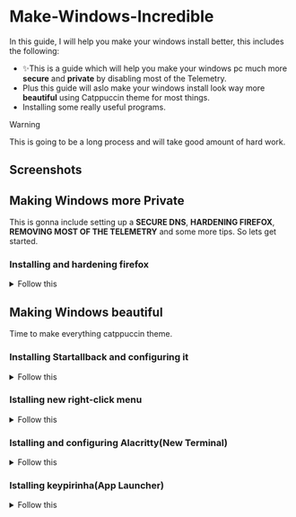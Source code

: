 # Make-Windows-Incredible
In this guide, I will help you make your windows install better, this includes the following:
+ ✨This is a guide which will help you make your windows pc much more **secure** and **private** by disabling most of the Telemetry.
+ Plus this guide will aslo make your windows install look way more **beautiful** using Catppuccin theme for most things.
+ Installing some really useful programs.
> [!WARNING]
> This is going to be a long process and will take good amount of hard work.


## Screenshots

## Making Windows more Private
This is gonna include setting up a **SECURE DNS**, **HARDENING FIREFOX**, **REMOVING MOST OF THE TELEMETRY** and some more tips.
So lets get started.

### Installing and hardening firefox
<details close>
<summary>Follow this</summary>
<br>
Install firefox from (https://www.mozilla.org/en-US/firefox/)
  
#### **You can follow this [youtube video](https://www.youtube.com/watch?v=Fr8UFJzpNls&t=490s) for hardening firefox or just follow the following steps.**
  
#### Steps for hardening:
  
1. Changing some basic settings in **settings>home**

> Set homepage and new window to **blank page** (do the same for new tabs)

> Disable: Shortcuts

> Disable: recommended stories

> Disable recent activity

2. Changing settings in **settings>privacy and security**

> Change the tracking protection to Strict

> Enable: Tell websites not to sell or share my data

> Enable: Send websites a “Do Not Track” request

> Go under Firefox Data Collection and Use and disable everything

> Go under HTTPS-Only Mode and Enable: Enable HTTPS-Only Mode in all windows

3. Install extentions

> Ublock origin(for blocking adds)

> Firefox Color(needed later for customizing firefox)

4. Install a user.js file

Go to [Betterfox](https://github.com/yokoffing/Betterfox) and click on **raw** in the right hand side and copy everything.

**Search** `about:profiles` in the address bar of firefox

Under root directory click `Open Directory` or go to `C:\Users\SUJU\AppData\Roaming\Mozilla\Firefox\Profiles\PROFILENAME` in your file manager

Create a file called **user.js** in the onpened directory and paste all of the raw file there and save it.

Now restart firefox and its hardened. Good job!

</details>

## Making Windows beautiful
Time to make everything catppuccin theme.

### Installing Startallback and configuring it
<details close>
<summary>Follow this</summary>
<br>
Steps:

You can follow this [video](https://www.youtube.com/watch?v=kvpZx_SP2SM&list=PLGWgbaPiQ4hp4mYdaoVYnNZzzEym93d0t&index=5) or follow the following steps
  
1. Install startallback from [here](https://startallback.com/)

2. Download this [file](https://github.com/notsuju/Make-Windows-Incredible/blob/main/Catppuccin-theme/Startallback/Catppuccin%20SAB.msstyles)

3. Go to `C:\Program Files\StartAllBack\Styles` and copy the downloaded catppuccin sab file there.

4. Now right click on start logo on desktop, go to the last option preferences, it will open startallback settings.

5. Go the taskbar settings and change the taskbar location setting to **TOP**

6. In taskbar settings change the visual style to catppuccin (do the same for start menu)

DONE THE START MENU AND TASKBAR ARE DONE. :)

</details>

### Istalling new right-click menu
<details close>
<summary>Follow this</summary>
<br>
Steps:
  
1. Install from [nilesoft shell](https://nilesoft.org/) or by running `winget install nilesoft.shell` in cmd

2. After installing your right-click menu will change and will have a lot more options.

3. You will have to install Catppuccin-Mocha-Pink.nss theme from [Catppuccin nilesoft](https://github.com/catppuccin/nilesoft-shell/blob/main/mocha/catppuccin-mocha-pink.nss)

4. After downloading the catppuccin-mocha-pink.nss file, open the file in notepad and **rename the file to theme.nss**

5. Copy the theme.nss file

6. Shift+right click on the taskbar>shell>open directory, this should open in file manager.

7. Go the folder `imports` and paste your theme.nss there.

8. Hold shift and right-click the taskbar and Click on **Exit Explorer**

DONE THE RIGHT CLICK MENU IS NOW THEMED. 💯

</details>

### Istalling and configuring Alacritty(New Terminal)
<details close>
<summary>Follow this</summary>
<br>
Steps:

1. Intall [alacritty](https://alacritty.org/)

2. Opem alacritty once and close it.

3. Download my [alacritty.toml](https://github.com/notsuju/Make-Windows-Incredible/blob/main/alacritty.toml) file

4. Now copy this file and paste it in `C:\Users\SUJU\AppData\Roaming\alacritty` in file manager

DONE YOUR ALACRITTY THEME IS DONE.

</details>

### Istalling keypirinha(App Launcher)
<details close>
<summary>Follow this</summary>
<br>
Steps:

1. Install Chololatey by running command prompt as administrator and paste this `Set-ExecutionPolicy Bypass -Scope Process -Force; [System.Net.ServicePointManager]::SecurityProtocol = [System.Net.ServicePointManager]::SecurityProtocol -bor 3072; iex ((New-Object System.Net.WebClient).DownloadString('https://community.chocolatey.org/install.ps1'))` and hit enter and let it install until you see successful.

2. Now install Keypirinha by running this command `choco install keypirinha` in command prompt with administrator

3. Now go to `C:\ProgramData\chocolatey\lib\keypirinha\tools\Keypirinha` and create a shortcut of keypirinha.exe

4. Now **window+r** and type **shell:startup**

5. It will open in file manager

6. Move the shortcut to this location

7. Restart your computer

8. Now do **win+ctrl+k** (we will change it)

9. In keypirinha search box search config and click on keypirinha: Configure

10. This is will open two text windows

11. Now go to `C:\ProgramData\chocolatey\lib\keypirinha\tools\Keypirinha\default\App` and open keypirinha.ini file in notepad.

12. Close notepad and reopem notepad as administrator

13. Now 







